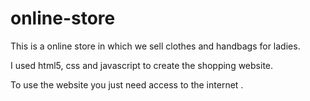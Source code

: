 # online-store

This is a online store in which we sell clothes and handbags for ladies.

I used html5, css and javascript to create the shopping website.

To use the website you just need access to the internet . 
